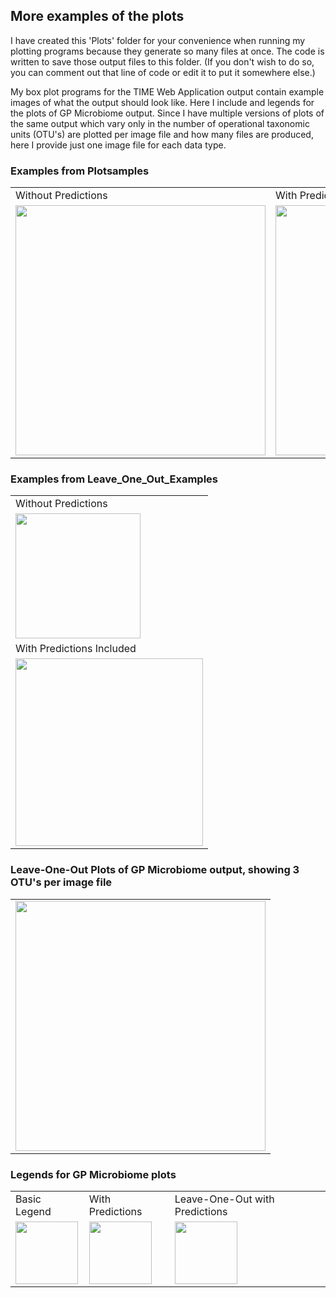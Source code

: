 ## More examples of the plots
I have created this 'Plots' folder for your convenience when running my plotting programs because they generate so many files at once. The code is written to save those output files to this folder. (If you don't wish to do so, you can comment out that line of code or edit it to put it somewhere else.)

My box plot programs for the TIME Web Application output contain example images of what the output should look like. Here I include and legends for the plots of GP Microbiome output. Since I have multiple versions of plots of the same output which vary only in the number of operational taxonomic units (OTU's) are plotted per image file and how many files are produced, here I provide just one image file for each data type. 

### Examples from Plotsamples
<table>
  <tr>
  <td> Without Predictions </td>
  <td> With Predictions Included </td>
  </tr>
  <tr>
<td> <img src='https://imgur.com/vuKEgOz.png' style='height:400px'></td>
 <td><img src='https://imgur.com/rf8cBpv.png' style='height:400px'></td>
</tr></table>

### Examples from Leave_One_Out_Examples
<table>
  <tr>
  <td> Without Predictions </td>
   </tr>
  <tr>
    <td> <img src='https://imgur.com/vuKEgOz.png' style='height:200px'></td>
  </tr>
  <tr>
  <td> With Predictions Included </td>
  </tr>
  <tr>
  <td><img src='https://imgur.com/o9yyLN7.png' style='height:300px'></td>
</tr></table>

### Leave-One-Out Plots of GP Microbiome output, showing 3 OTU's per image file
<table>
  <tr>
  <td> <img src='https://imgur.com/o9yyLN7.png' style='height:400px'></td>
  </tr>
</tr></table>

### Legends for GP Microbiome plots
<table>
  <tr>
    <td> Basic Legend</td>
    <td> With Predictions </td>
    <td> Leave-One-Out with Predictions</td>
  <tr>
    <td> <img src='https://imgur.com/67y06Aa.png' style='height:100px'></td>
    <td><img src='https://imgur.com/NVzCBG2.png' style='height:100px'></td>
    <td><img src='https://imgur.com/8UJp7WS.png' style='height:100px'></td>
    </tr>
  </table>

